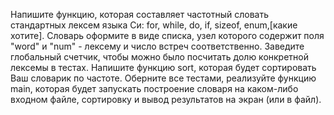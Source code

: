 Напишите функцию, которая составляет частотный словать стандартных лексем языка Си: for, while, do, if, sizeof, enum,[какие хотите]. Словарь оформите в виде списка, узел которого содержит поля "word" и "num" - лексему и число встреч соответственно. Заведите глобальный счетчик, чтобы можно было посчитать долю конкретной лексемы в тестах. Напишите функцию sort, которая будет сортировать Ваш словарик по частоте. Оберните все тестами, реализуйте функцию main, которая будет запускать построение словаря на каком-либо входном файле, сортировку и вывод результатов на экран (или в файл).


